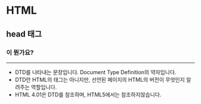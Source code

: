 # HTML

## head 태그

### <!Doctype > 이 뭔가요?

---

- DTD를 나타내는 문장입니다. Document Type Definition의 약자입니다.
- DTD란 HTML의 태그는 아니지만, 선언된 페이지의 HTML의 버전이 무엇인지 알려주는 역할입니다.
- HTML 4.01은 DTD를 참조하며, HTML5에서는 참조하지않습니다.
